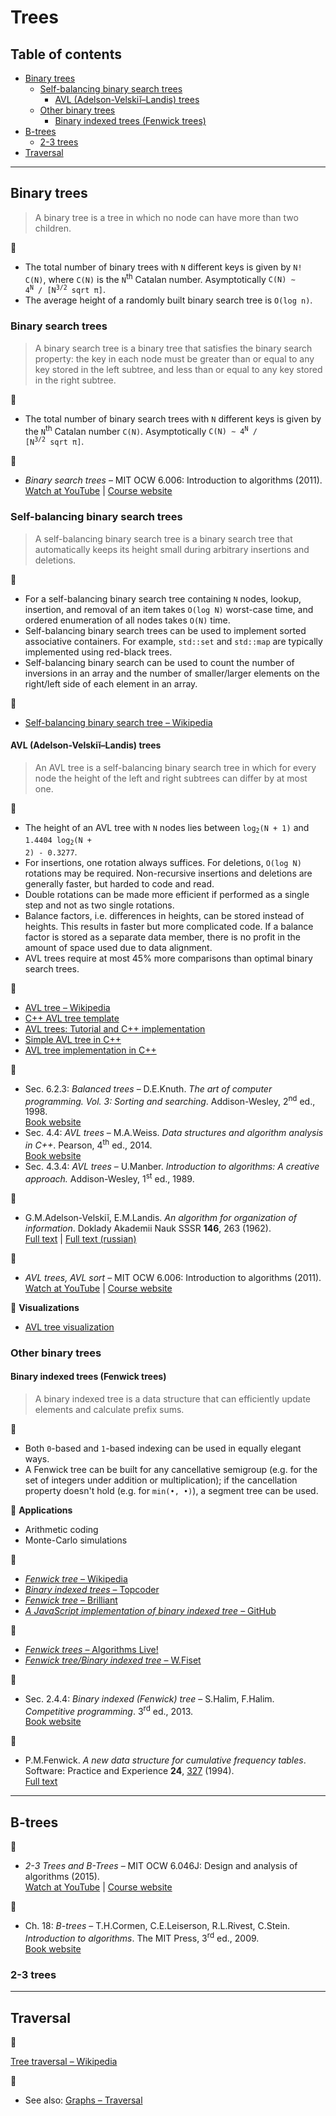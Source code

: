 # Trees

## Table of contents

* [Binary trees](#binary-trees)
	* [Self-balancing binary search trees](#self-balancing-binary-search-trees)
		* [AVL (Adelson-Velskiĭ&ndash;Landis) trees](#avl-adelson-velskiĭlandis-trees)
	* [Other binary trees](#other-binary-trees)
		* [Binary indexed trees (Fenwick trees)](#binary-indexed-trees-fenwick-trees)
* [B-trees](#b-trees)
	* [2-3 trees](#2-3-trees)
* [Traversal](#traversal)

---

## Binary trees

> A binary tree is a tree in which no node can have more than two children.

:memo:

* The total number of binary trees with `N` different keys is given by `N! C(N)`, where `C(N)` is the `N`<sup>th</sup> Catalan number. Asymptotically <code>C(N) &sim; 4<sup>N</sup> / [N<sup>3/2</sup> sqrt &pi;]</code>.
* The average height of a randomly built binary search tree is `O(log n)`.

### Binary search trees

> A binary search tree is a binary tree that satisfies the binary search property: the key in each node must be greater than or equal to any key stored in the left subtree, and less than or equal to any key stored in the right subtree.

:memo:

* The total number of binary search trees with `N` different keys is given by the `N`<sup>th</sup> Catalan number `C(N)`. Asymptotically <code>C(N) &sim; 4<sup>N</sup> / [N<sup>3/2</sup> sqrt &pi;]</code>.

:movie_camera:

* *Binary search trees* &ndash; MIT OCW 6.006: Introduction to algorithms (2011).\
[Watch at YouTube](https://www.youtube.com/watch?v=9Jry5-82I68) |
[Course website](https://ocw.mit.edu/courses/electrical-engineering-and-computer-science/6-006-introduction-to-algorithms-fall-2011/index.htm)

### Self-balancing binary search trees

> A self-balancing binary search tree is a binary search tree that automatically keeps its height small during arbitrary insertions and deletions.

:memo:

* For a self-balancing binary search tree containing `N` nodes, lookup, insertion, and removal of an item takes `O(log N)` worst-case time, and ordered enumeration of all nodes takes `O(N)` time.
* Self-balancing binary search trees can be used to implement sorted associative containers. For example, `std::set` and `std::map` are typically implemented using red-black trees.
* Self-balancing binary search can be used to count the number of inversions in an array and the number of smaller/larger elements on the right/left side of each element in an array.

:link:

* [Self-balancing binary search tree &ndash; Wikipedia](https://en.wikipedia.org/wiki/Self-balancing_binary_search_tree)

#### AVL (Adelson-Velskiĭ&ndash;Landis) trees

> An AVL tree is a self-balancing binary search tree in which for every node the height of the left and right subtrees can differ by at most one.

:memo:

* The height of an AVL tree with `N` nodes lies between <code>log<sub>2</sub>(N + 1)</code> and <code>1.4404 log<sub>2</sub>(N + 2) - 0.3277</code>.
* For insertions, one rotation always suffices. For deletions, `O(log N)` rotations may be required. Non-recursive insertions and deletions are generally faster, but harded to code and read.
* Double rotations can be made more efficient if performed as a single step and not as two single rotations.
* Balance factors, i.e. differences in heights, can be stored instead of heights. This results in faster but more complicated code. If a balance factor is stored as a separate data member, there is no profit in the amount of space used due to data alignment.
* AVL trees require at most 45% more comparisons than optimal binary search trees.

:link:

* [AVL tree &ndash; Wikipedia](https://en.wikipedia.org/wiki/AVL_tree)
* [C++ AVL tree template](https://www.codeproject.com/Articles/2839/C-AVL-Tree-Template)
* [AVL trees: Tutorial and C++ implementation](https://www.bradapp.com/ftp/src/libs/C++/AvlTrees.html)
* [Simple AVL tree in C++](http://somethingk.com/main/?p=1127)
* [AVL tree implementation in C++](https://gist.github.com/harish-r/097688ac7f48bcbadfa5)

:book:

* Sec. 6.2.3: *Balanced trees* &ndash; D.E.Knuth. *The art of computer programming. Vol. 3: Sorting and searching*. Addison-Wesley, 2<sup>nd</sup> ed., 1998. \
[Book website](https://www-cs-faculty.stanford.edu/~knuth/taocp.html)
* Sec. 4.4: *AVL trees* &ndash; M.A.Weiss. *Data structures and algorithm analysis in C++*. Pearson, 4<sup>th</sup> ed., 2014.\
[Book website](https://www.pearson.com/us/higher-education/program/Weiss-Data-Structures-and-Algorithm-Analysis-in-C-4th-Edition/PGM148299.html)
* Sec. 4.3.4: *AVL trees* &ndash; U.Manber. *Introduction to algorithms: A creative approach.* Addison-Wesley, 1<sup>st</sup> ed., 1989.

:page_facing_up:

* G.M.Adelson-Velskiĭ, E.M.Landis. *An algorithm for organization of information*. Doklady Akademii Nauk SSSR **146**, 263 (1962).\
[Full text](http://professor.ufabc.edu.br/~jesus.mena/courses/mc3305-2q-2015/AED2-10-avl-paper.pdf) |
[Full text (russian)](http://www.mathnet.ru/links/29d35467640f7ae44d5d347a765fc559/dan26964.pdf)

:movie_camera:

* *AVL trees, AVL sort* &ndash; MIT OCW 6.006: Introduction to algorithms (2011).\
[Watch at YouTube](https://www.youtube.com/watch?v=FNeL18KsWPc) |
[Course website](https://ocw.mit.edu/courses/electrical-engineering-and-computer-science/6-006-introduction-to-algorithms-fall-2011/index.htm)

:dizzy: **Visualizations**

* [AVL tree visualization](https://www.cs.usfca.edu/~galles/visualization/AVLtree.html)

### Other binary trees

#### Binary indexed trees (Fenwick trees)

> A binary indexed tree is a data structure that can efficiently update elements and calculate prefix sums.

:memo:

* Both `0`-based and `1`-based indexing can be used in equally elegant ways.
* A Fenwick tree can be built for any cancellative semigroup (e.g. for the set of integers under addition or multiplication); if the cancellation property doesn't hold (e.g. for <code>min(&bullet;, &bullet;)</code>), a segment tree can be used.

:wrench: **Applications**

* Arithmetic coding
* Monte-Carlo simulations

 <!-- TODO : add links -->

:link:

* [*Fenwick tree* &ndash; Wikipedia](https://en.wikipedia.org/wiki/Fenwick_tree)
* [*Binary indexed trees* &ndash; Topcoder](https://www.topcoder.com/community/competitive-programming/tutorials/binary-indexed-trees/)
* [*Fenwick tree* &ndash; Brilliant](https://brilliant.org/wiki/fenwick-tree/)
* [*A JavaScript implementation of binary indexed tree* &ndash; GitHub](https://github.com/Microsoft/fast-binary-indexed-tree-js)

:movie_camera:

* [*Fenwick trees* &ndash; Algorithms Live!](https://www.youtube.com/watch?v=kPaJfAUwViY)
* [*Fenwick tree/Binary indexed tree* &ndash; W.Fiset](https://www.youtube.com/playlist?list=PLDV1Zeh2NRsCvoyP-bztk6uXAYoyZg_U9)

:book:

* Sec. 2.4.4: *Binary indexed (Fenwick) tree* &ndash; S.Halim, F.Halim. *Competitive programming*. 3<sup>rd</sup> ed., 2013.\
[Book website](https://cpbook.net/)

:page_facing_up:

* P.M.Fenwick. *A new data structure for cumulative frequency tables*. Software: Practice and Experience **24**, [327](https://dx.doi.org/10.1002/spe.4380240306) (1994).\
[Full text](http://citeseerx.ist.psu.edu/viewdoc/download?doi=10.1.1.14.8917&rep=rep1&type=pdf)

---

## B-trees

:movie_camera:

* *2-3 Trees and B-Trees* &ndash; MIT OCW 6.046J: Design and analysis of algorithms (2015).\
[Watch at YouTube](https://www.youtube.com/watch?v=TOb1tuEZ2X4) |
[Course website](https://ocw.mit.edu/courses/electrical-engineering-and-computer-science/6-046j-design-and-analysis-of-algorithms-spring-2015/index.htm)

:book:

* Ch. 18: *B-trees* &ndash; T.H.Cormen, C.E.Leiserson, R.L.Rivest, C.Stein. *Introduction to algorithms*. The MIT Press, 3<sup>rd</sup> ed., 2009.\
[Book website](https://mitpress.mit.edu/books/introduction-algorithms-third-edition)

### 2-3 trees

---

## Traversal

:link:

[Tree traversal &ndash; Wikipedia](https://en.wikipedia.org/wiki/Tree_traversal)

:memo:

* See also: [Graphs &ndash; Traversal](graphs.md#traversal)
